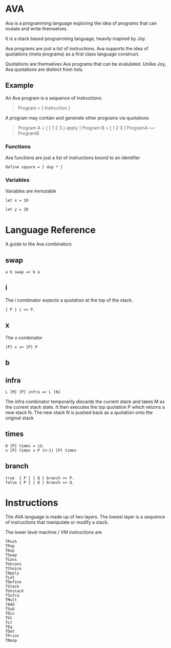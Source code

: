 # AVA

Ava is a programming language exploring the idea of programs that can mutate and write themselves. 

It is a stack based programming language, heavily inspired by Joy.

Ava programs are just a list of instructions. Ava supports the idea of quotations (meta programs) as a first class language construct. 

Quotations are themselves Ava programs that can be evalulated. Unlike Joy, Ava quotations are distinct from lists.

## Example

An Ava program is a sequence of instructions

> Program = [ Instruction ]

A program may contain and generate other programs via quotations

> Program A = [ { 1 2 3 } apply ] 
> Program B = [ 1 2 3 ]
> ProgramA == ProgramB

### Functions

Ava functions are just a list of instructions bound to an identifier

```factor
define square = [ dup * ]
```

### Variables

Variables are immutable

```factor
let x = 10

let y = 20
```

# Language Reference

A guide to the Ava combinators

## swap
```
a b swap => b a
```

## i

The i combinator expects a quotation at the top of the stack.

```
{ P } i => P.
```

## x

The x combinator

```
[P] x => [P] P
```

## b

## infra

```
L [M] [P] infra => L [N]
```

The infra combinator temporarily discards the current stack and takes M as the
current stack state. It then executes the top quotation P which returns a new
stack N. The new stack N is pushed back as a quotation onto the original stack

## times

```
0 [P] times = id.
n [P] times = P (n-1) [P] times
```

## branch

```
true  { P } { Q } branch => P.
false { P } { Q } branch => Q.
```


# Instructions 

The AVA language is made up of two layers. The lowest layer is a sequence of instructions that manipulate or modify a stack.

The lower level machine / VM instructions are

```
TPush
TPop
TDup
TSwap
TCons
TUncons
TChoice
TApply
TLet
TDefine
TStack
TUnstack
TInfra
TMult
TAdd
TSub
TDiv
TGt
TLt
TEq
TDot
TPrint
TNoop
```
